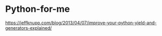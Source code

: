 # Python-for-me

https://jeffknupp.com/blog/2013/04/07/improve-your-python-yield-and-generators-explained/
